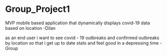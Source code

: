 # Group_Project1
MVP
mobile based application that dynamically displays covid-19 data based on location -Dilan


as an end user
i want to see covid - 19 outbreaks and confirmed outbreaks by location
so that i get up to date stats and feel good in a depressing time
-Group



